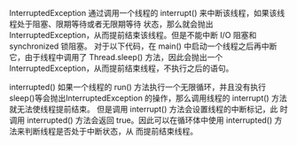 
InterruptedException 通过调用一个线程的 interrupt() 来中断该线程，如果该线程处于阻塞、限期等待或者无限期等待
状态，那么就会抛出 InterruptedException，从而提前结束该线程。但是不能中断 I/O 阻塞和 synchronized 锁阻塞。
对于以下代码，在 main() 中启动一个线程之后再中断它，由于线程中调用了 Thread.sleep() 方法，因此会抛出一个
InterruptedException，从而提前结束线程，不执行之后的语句。


interrupted() 如果一个线程的 run() 方法执行一个无限循环，并且没有执行 sleep()等会抛出InterruptedException
的操作，那么调用线程的 interrupt() 方法就无法使线程提前结束。 但是调用 interrupt() 方法会设置线程的中断标记，此
时调用 interrupted() 方法会返回 true。因此可以在循环体中使用 interrupted() 方法来判断线程是否处于中断状态，从
而提前结束线程。
